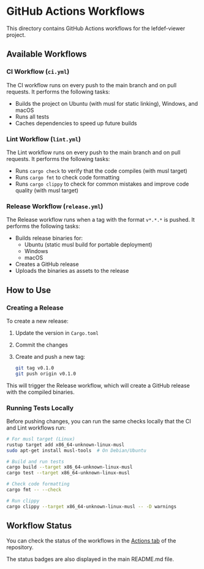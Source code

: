 # GitHub Actions Workflows

This directory contains GitHub Actions workflows for the lefdef-viewer project.

## Available Workflows

### CI Workflow (`ci.yml`)

The CI workflow runs on every push to the main branch and on pull requests. It performs the following tasks:

- Builds the project on Ubuntu (with musl for static linking), Windows, and macOS
- Runs all tests
- Caches dependencies to speed up future builds

### Lint Workflow (`lint.yml`)

The Lint workflow runs on every push to the main branch and on pull requests. It performs the following tasks:

- Runs `cargo check` to verify that the code compiles (with musl target)
- Runs `cargo fmt` to check code formatting
- Runs `cargo clippy` to check for common mistakes and improve code quality (with musl target)

### Release Workflow (`release.yml`)

The Release workflow runs when a tag with the format `v*.*.*` is pushed. It performs the following tasks:

- Builds release binaries for:
  - Ubuntu (static musl build for portable deployment)
  - Windows
  - macOS
- Creates a GitHub release
- Uploads the binaries as assets to the release

## How to Use

### Creating a Release

To create a new release:

1. Update the version in `Cargo.toml`
2. Commit the changes
3. Create and push a new tag:

   ```bash
   git tag v0.1.0
   git push origin v0.1.0
   ```

This will trigger the Release workflow, which will create a GitHub release with the compiled binaries.

### Running Tests Locally

Before pushing changes, you can run the same checks locally that the CI and Lint workflows run:

```bash
# For musl target (Linux)
rustup target add x86_64-unknown-linux-musl
sudo apt-get install musl-tools  # On Debian/Ubuntu

# Build and run tests
cargo build --target x86_64-unknown-linux-musl
cargo test --target x86_64-unknown-linux-musl

# Check code formatting
cargo fmt -- --check

# Run clippy
cargo clippy --target x86_64-unknown-linux-musl -- -D warnings
```

## Workflow Status

You can check the status of the workflows in the [Actions tab](https://github.com/vowstar/lefdef-viewer/actions) of the repository.

The status badges are also displayed in the main README.md file.
